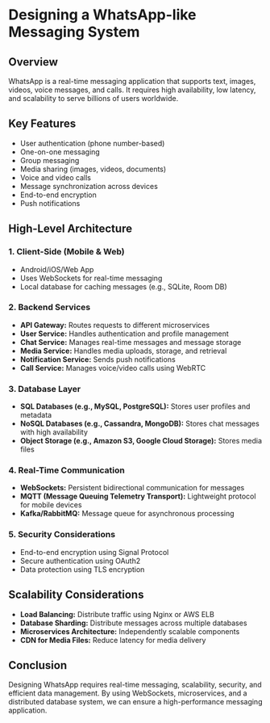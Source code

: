 # Designing a WhatsApp-like Messaging System

## Overview
WhatsApp is a real-time messaging application that supports text, images, videos, voice messages, and calls. It requires high availability, low latency, and scalability to serve billions of users worldwide.

## Key Features
- User authentication (phone number-based)
- One-on-one messaging
- Group messaging
- Media sharing (images, videos, documents)
- Voice and video calls
- Message synchronization across devices
- End-to-end encryption
- Push notifications

## High-Level Architecture
### 1. **Client-Side (Mobile & Web)**
- Android/iOS/Web App
- Uses WebSockets for real-time messaging
- Local database for caching messages (e.g., SQLite, Room DB)

### 2. **Backend Services**
- **API Gateway:** Routes requests to different microservices
- **User Service:** Handles authentication and profile management
- **Chat Service:** Manages real-time messages and message storage
- **Media Service:** Handles media uploads, storage, and retrieval
- **Notification Service:** Sends push notifications
- **Call Service:** Manages voice/video calls using WebRTC

### 3. **Database Layer**
- **SQL Databases (e.g., MySQL, PostgreSQL):** Stores user profiles and metadata
- **NoSQL Databases (e.g., Cassandra, MongoDB):** Stores chat messages with high availability
- **Object Storage (e.g., Amazon S3, Google Cloud Storage):** Stores media files

### 4. **Real-Time Communication**
- **WebSockets:** Persistent bidirectional communication for messages
- **MQTT (Message Queuing Telemetry Transport):** Lightweight protocol for mobile devices
- **Kafka/RabbitMQ:** Message queue for asynchronous processing

### 5. **Security Considerations**
- End-to-end encryption using Signal Protocol
- Secure authentication using OAuth2
- Data protection using TLS encryption

## Scalability Considerations
- **Load Balancing:** Distribute traffic using Nginx or AWS ELB
- **Database Sharding:** Distribute messages across multiple databases
- **Microservices Architecture:** Independently scalable components
- **CDN for Media Files:** Reduce latency for media delivery

## Conclusion
Designing WhatsApp requires real-time messaging, scalability, security, and efficient data management. By using WebSockets, microservices, and a distributed database system, we can ensure a high-performance messaging application.
